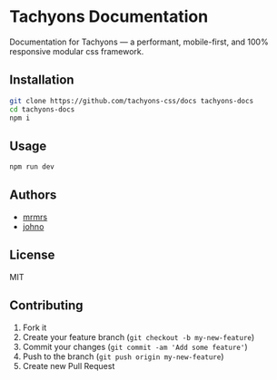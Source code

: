 # Tachyons Documentation

Documentation for Tachyons — a performant, mobile-first, and 100% responsive modular css framework.

## Installation

```sh
git clone https://github.com/tachyons-css/docs tachyons-docs
cd tachyons-docs
npm i
```

## Usage

```sh
npm run dev
```

## Authors

* [mrmrs](http://mrmrs.io)
* [johno](http://johnotander.com)

## License

MIT

## Contributing

1. Fork it
2. Create your feature branch (`git checkout -b my-new-feature`)
3. Commit your changes (`git commit -am 'Add some feature'`)
4. Push to the branch (`git push origin my-new-feature`)
5. Create new Pull Request
